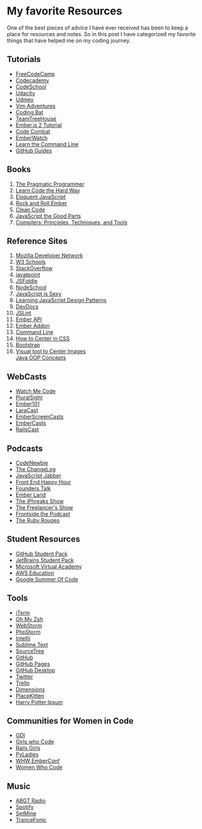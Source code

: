 <h1>My favorite Resources</h1>

<p>One of the best pieces of advice I have ever received has been to keep a place for resources and notes. So in this post I have categorized my favorite things that have helped me on my coding journey.
</p>


<h2>Tutorials</h2>
<ul>
    <li><a href="https://www.freecodecamp.com/" target="_blank"</i>FreeCodeCamp</a></li>
    <li><a href="https://www.codecademy.com/" target="_blank">Codecademy</a></li>
    <li><a href="https://www.codeschool.com/" target="_blank">CodeSchool</a></li>
    <li><a href="https://www.udacity.com/" target="_blank">Udacity</a></>
    <li><a href="https://www.udemy.com/" target="_blank">Udmey</a></li>
    <li><a href="http://vim-adventures.com/" target="_blank">Vim Adventures</a></li>
    <li><a href="http://codingbat.com/java" target="_blank">Coding Bat</a></li>
    <li><a href="https://teamtreehouse.com/" target="_blank">TeamTreeHouse</a></li>
    <li><a href="http://yoember.com/" target="_blank">Ember.js 2 Tutorial</a></li>
    <li><a href="https://codecombat.com/" target="_blank">Code Combat</a></li>
    <li><a href="http://emberwatch.com/" target="_blank">EmberWatch</a></li>
    <li><a href="https://www.codecademy.com/learn/learn-the-command-line" target="_blank">Learn the Command Line</a></>
    <li><a href="https://guides.github.com/" target="_blank">GitHub Guides</a></li>

</ul>
<h2>Books</h2>
<ol>
    <li><a href="https://pragprog.com/" target="_blank">The Pragmatic Programmer</a></li>
    <li><a href="http://learncodethehardway.org/" target="_blank">Learn Code the Hard Way</a></li>
    <li><a href="http://eloquentjavascript.net/" target="_blank">Eloquent JavaScript</a></li>
    <li><a href="http://balinterdi.com/rock-and-roll-with-emberjs/" target="_blank">Rock and Roll Ember</a></li>
    <li><a href="http://www.amazon.com/Clean-Code-Handbook-Software-Craftsmanship/dp/0132350882" target="_blank">Clean Code</a></li>
    <li><a href="http://shop.oreilly.com/product/9780596517748.do" target="_blank">JavaScript the Good Parts</a></li>
    <li><a href="https://github.com/chenruiao/ares/blob/master/books/Compilers%20Principles%20Techniques%20and%20Tools%20(2nd%20Edition)%20.pdf" target="_blank">Compilers: Principles, Techniques, and Tools</a></li>
</ol>

<h2>Reference Sites</h2>
<ol>
    <li><a href="https://developer.mozilla.org/en-US/" target="_blank">Mozilla Developer Network</a></li>
    <li><a href="http://www.w3schools.com/" target="_blank">W3 Schools</a></li>
    <li><a href="http://stackoverflow.com/" target="_blank">StackOverflow</a></li>
    <li><a href="http://www.javatpoint.com/" target="_blank">javatpoint</a></li>
    <li><a href="https://jsfiddle.net/" target="_blank">JSFiddle</a></li>
    <li><a href="http://nodeschool.io/" target="_blank">NodeSchool</a></li>
    <li><a href="http://javascriptissexy.com/" target="_blank">JavaScript is Sexy</a></li>
    <li><a href="https://addyosmani.com/resources/essentialjsdesignpatterns/book/" target="_blank">Learning JavaScript Design Patterns</a></li>
    <li><a href="http://devdocs.io/" target="_blank">DevDocs</a></li>
    <li><a href="http://www.jslint.com/" target="_blank">JSLint</a></li>
    <li><a href="http://emberjs.com/api/" target="_blank">Ember API</a></li>
    <li><a href="https://www.emberaddons.com/" target="_blank">Ember Addon</a></li>
    <li><a href="http://cli.learncodethehardway.org/book/" target="_blank">Command Line</a></li>
    <li><a href="http://howtocenterincss.com/" target="_blank">How to Center in CSS</a></li>
    <li><a href="http://getbootstrap.com/" target="_blank">Bootstrap</a></li>
    <li><a href="http://javier.xyz/visual-center/" target="_blank">Visual tool to Center Images</a></li>
    <a href="http://www.javatpoint.com/java-oops-concepts" target="_blank">Java OOP Concepts</a>
</ol>

<h2>WebCasts</h2>
<ul>
    <li><a href="https://sub.watchmecode.net/" target="_blank">Watch Me Code</a></li>
    <li><a href="https://www.pluralsight.com/" target="_blank">PluralSight</a></li>
    <li><a href="http://ember101.com/" target="_blank">Ember101</a></li>
    <li><a href="https://laracasts.com/" target="_blank">LaraCast</a></li>
    <li><a href="https://www.emberscreencasts.com/" target="_blank">EmberScreenCasts</a></li>
    <li><a href="http://www.embercasts.com/" target="_blank">EmberCasts</a></li>
    <li><a href="http://railscasts.com/" target="_blank">RailsCast</a></li>
</ul>
<h2>Podcasts</h2>
<ul>
    <li><a href="http://www.codenewbie.org/">CodeNewbie</a></li>
    <li><a href="https://changelog.com/">The ChangeLog</a></li>
    <li><a href="https://devchat.tv/js-jabber">JavaScript Jabber</a></li>
    <li><a href="http://frontendhappyhour.com/">Front End Happy Hour</a></li>
    <li><a href="http://5by5.tv/founderstalk">Founders Talk</a></li>
    <li><a href="http://ember.land/">Ember Land</a></li>
    <li><a href="https://devchat.tv/iphreaks">The iPhreaks Show</a></li>
    <li><a href="https://devchat.tv/freelancers">The Freelancer's Show</a></li>
    <li><a href="https://frontsidethepodcast.simplecast.fm/">Frontside the Podcast</a></li>
    <li><a href="https://devchat.tv/ruby-rogues">The Ruby Rouges</a></li>
    
</ul>


<h2>Student Resources</h2>
<ul>
    <li><a href="https://education.github.com/pack" target="_blank">GitHub Student Pack</a></li>
    <li><a href="https://www.jetbrains.com/student/" target="_blank">JetBrains Student Pack</a></li>
    <li><a href="https://msdn.microsoft.com/en-us/microsoft-virtual-academy-msdn.aspx" target="_blank">Microsoft Virtual Academy</a></li>
    <li><a href="https://aws.amazon.com/education/" target="_blank">AWS Education</a></li>
    <li><a href="https://developers.google.com/open-source/gsoc/" target="_blank">Google Summer Of Code</a></li>
</ul>

<h2>Tools</h2>
<ul>
    <li><a href="https://www.iterm2.com/" target="_blank">iTerm</a></li>
    <li><a href="https://github.com/robbyrussell/oh-my-zsh" target="_blank">Oh My Zsh</a></li>
    <li><a href="https://www.jetbrains.com/products.html" target="_blank">WebStorm</a</li>
    <li><a href="https://www.jetbrains.com/products.html" target="_blank">PhpStorm</a></li>
    <li><a href="https://www.jetbrains.com/products.html" target="_blank">Intellij</a></li>
    <li><a href="https://www.sublimetext.com/" target="_blank">Sublime Text</a></li>
    <li><a href="https://www.sourcetreeapp.com/" target="_blank">SourceTree</a></li>
    <li><a href="https://pages.github.com/" target="_blank">GitHub</a></li>
    <li><a href="https://github.com/" target="_blank">GitHub Pages</a></li>
    <li><a href="https://desktop.github.com/" target="_blank">GitHub Desktop</a></li>
    <li><a href="https://twitter.com/" target="_blank">Twitter</a></li>
    <li><a href="https://trello.com/" target="_blank">Trello</a></li>
    <li><a href="https://chrome.google.com/webstore/detail/dimensions/baocaagndhipibgklemoalmkljaimfdj?hl=en" target="_blank">Dimensions</a></li>
    <li><a href="http://placekitten.com/" target="_blank">PlaceKitten</a></li>
    <li><a href="http://www.christinachern.com/hpipsum/" target="_blank">Harry Potter Ipsum</a></li>
</ul>

<h2>Communities for Women in Code</h2>
<ul>
  <li><a href="https://www.girldevelopit.com/" target="_blank">GDI</a></li>
  <li><a href="http://girlswhocode.com/"target="_blank">Girls who Code</a></li>
  <li><a href="http://railsgirls.com/"target="_blank">Rails Girls</a></li>
  <li><a href="http://www.pyladies.com/"target="_blank">PyLadies</a></li>
  <li><a href="http://emberconf.com/women-helping-women.html" target="_blank">WHW EmberConf</a></li>
  <li><a href="https://www.womenwhocode.com/la" target="_blank">Women Who Code</a></li>
</ul>

<h2>Music</h2>
<ul>
<li><a href="http://www.aboveandbeyond.nu/abgt">ABGT Radio</a></li>
<li><a href="https://www.spotify.com/us/">Spotify</a></li>
<li><a href="https://www.setmine.com/sets">SetMine</a></li>
<li><a href="https://itunes.apple.com/us/podcast/trancefonic-radio/id991483811?mt=2">TranceFonic</a></li>
</ul>



